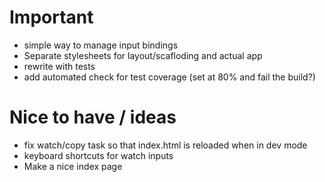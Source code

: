 # Important

- simple way to manage input bindings
- Separate stylesheets for layout/scafloding and actual app
- rewrite with tests
- add automated check for test coverage (set at 80% and fail the build?)


# Nice to have / ideas
- fix watch/copy task so that index.html is reloaded when in dev mode
- keyboard shortcuts for watch inputs
- Make a nice index page
